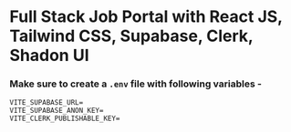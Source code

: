 # Full Stack Job Portal with React JS, Tailwind CSS, Supabase, Clerk, Shadon UI 


### Make sure to create a `.env` file with following variables -

```
VITE_SUPABASE_URL=
VITE_SUPABASE_ANON_KEY=
VITE_CLERK_PUBLISHABLE_KEY=
```
